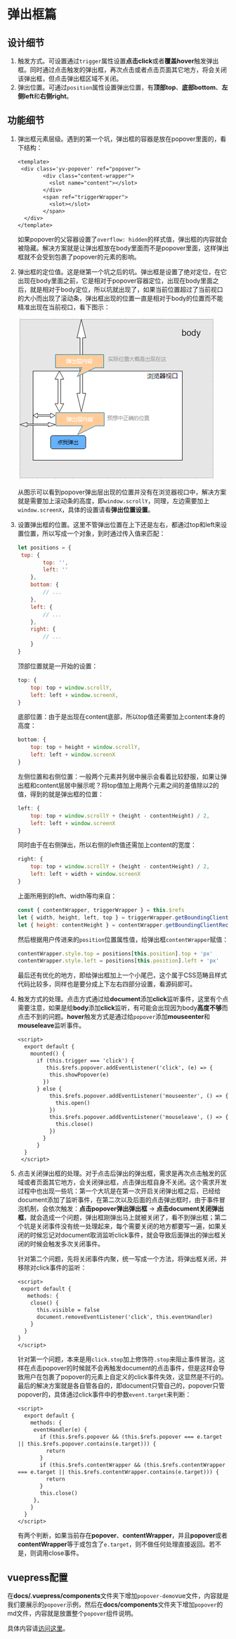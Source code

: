 # 弹出框篇

## 设计细节
1. 触发方式。可设置通过`trigger`属性设置**点击click**或者**覆盖hover**触发弹出框。同时通过点击触发的弹出框，再次点击或者点击页面其它地方，将会关闭该弹出框，但点击弹出框区域不关闭。
2. 弹出位置。可通过`position`属性设置弹出位置，有**顶部top**、**底部bottom**、**左侧left**和**右侧right**。

## 功能细节

1. 弹出框元素层级。遇到的第一个坑，弹出框的容器是放在popover里面的，看下结构：

   ```vue
   <template>
   	<div class='yv-popover' ref="popover">
           <div class="content-wrapper">
             <slot name="content"></slot>
           </div>
           <span ref="triggerWrapper">
             <slot></slot>
           </span>
     </div>
   </template>
   ```

   如果popover的父容器设置了`overflow: hidden`的样式值，弹出框的内容就会被隐藏。解决方案就是让弹出框放在body里面而不是popover里面，这样弹出框就不会受到包裹了popover的元素的影响。

2. 弹出框的定位值。这是继第一个坑之后的坑。弹出框是设置了绝对定位，在它出现在body里面之前，它是相对于popover容器定位，出现在body里面之后，就是相对于body定位，所以坑就出现了，如果当前位置超过了当前视口的大小而出现了滚动条，弹出框出现的位置一直是相对于body的位置而不能精准出现在当前视口，看下图示：

   ![](../public/images/popover1.png)

   从图示可以看到popover弹出层出现的位置并没有在浏览器视口中，解决方案就是需要加上滚动条的高度，即`window.scrollY`，同理，左边需要加上`window.screenX`，具体的设置请看**弹出位置设置**。

3. 设置弹出框的位置。这里不管弹出位置在上下还是左右，都通过top和left来设置位置，所以写成一个对象，到时通过传入值来匹配：

   ```javascript
   let positions = {
   	top: {
           top: '',
           left: ''
       },
       bottom: {
           // ...
       },
       left: {
           // ...
       },
       right: {
           // ...
       }
   }
   ```

   顶部位置就是一开始的设置：

   ```javascript
   top: {
       top: top + window.scrollY,
       left: left + window.screenX,
   }
   ```

   底部位置：由于是出现在content底部，所以top值还需要加上content本身的高度：

   ```javascript
   bottom: {
       top: top + height + window.scrollY,
       left: left + window.screenX
   }
   ```

   左侧位置和右侧位置：一般两个元素并列居中展示会看着比较舒服，如果让弹出框和content层居中展示呢？将top值加上用两个元素之间的差值除以2的值，得到的就是弹出框的位置：
   
   ```javascript
   left: {
       top: top + window.scrollY + (height - contentHeight) / 2,
       left: left + window.screenX
   }
   ```
   
   同时由于在右侧弹出，所以右侧的left值还需加上content的宽度：
   
   ```javascript
   right: {
       top: top + window.scrollY + (height - contentHeight) / 2,
       left: left + width + window.screenX
   }
   ```
   
   上面所用到的left、width等均来自：
   
   ```javascript
   const { contentWrapper, triggerWrapper } = this.$refs
   let { width, height, left, top } = triggerWrapper.getBoundingClientRect()
   let { height: contentHeight } = contentWrapper.getBoundingClientRect()
   ```
   
   然后根据用户传进来的`position`位置属性值，给弹出框`contentWrapper`赋值：
   
   ```javascript
   contentWrapper.style.top = positions[this.position].top + 'px'
   contentWrapper.style.left = positions[this.position].left + 'px'
   ```
   
   最后还有优化的地方，即给弹出框加上一个小尾巴，这个属于CSS范畴且样式代码比较多，同样也是要分成上下左右四部分设置，看源码即可。

4. 触发方式的处理。点击方式通过给**document**添加**click**监听事件，这里有个点需要注意，如果是给**body**添加**click**监听，有可能会出现因为body**高度不够**而点击不到的问题。**hover**触发方式是通过给`popover`添加**mouseenter**和**mouseleave**监听事件。

   ```vue
   <script>
     export default {
       mounted() {
         if (this.trigger === 'click') {
         	this.$refs.popover.addEventListener('click', (e) => {
             this.showPopover(e)
           })
         } else {
             this.$refs.popover.addEventListener('mouseenter', () => {
               this.open()
             })
             this.$refs.popover.addEventListener('mouseleave', () => {
               this.close()
             })
           }
         }
     }
    </script>
   ```

   

5. 点击关闭弹出框的处理。对于点击后弹出的弹出框，需求是再次点击触发的区域或者页面其它地方，会关闭弹出框，点击弹出框自身不关闭。这个需求开发过程中也出现一些坑：第一个大坑是在第一次开启关闭弹出框之后，已经给document添加了监听事件，在第二次以及后面的点击弹出框时，由于事件冒泡机制，会依次触发：**点击popover弹出弹出框** -> **点击document关闭弹出框**，就会造成一个问题，弹出框刚弹出马上就被关闭了，看不到弹出框；第二个坑是关闭事件没有统一处理起来，每个需要关闭的地方都要写一遍，如果关闭的时候忘记对document取消监听click事件，就会导致后面弹出的弹出框关闭的时候会触发多次关闭事件。

   针对第二个问题，先将关闭事件内聚，统一写成一个方法，将弹出框关闭，并移除对click事件的监听：

   ```vue
   <script>
    export default {
      methods: {
       close() {
         this.visible = false
         document.removeEventListener('click', this.eventHandler)
       } 
     }
   }
   </script>
   ```

   针对第一个问题，本来是用`click.stop`加上修饰符`.stop`来阻止事件冒泡，这样在点击popover的时候就不会再触发document的点击事件，但是这样会导致用户在包裹了popover的元素上自定义的click事件失效，这显然是不行的。最后的解决方案就是各自管各自的，即document只管自己的，popover只管popover的，具体通过click事件中的参数`event.target`来判断：
   
   ```vue
   <script>
     export default {
       methods: {
        eventHandler(e) {
          if (this.$refs.popover && (this.$refs.popover === e.target || this.$refs.popover.contains(e.target))) {
            return
          }
          if (this.$refs.contentWrapper && (this.$refs.contentWrapper === e.target || this.$refs.contentWrapper.contains(e.target))) {
            return
          }
          this.close()
        },
       }
     }
   </script>
   ```
   
   有两个判断，如果当前存在**popover**、**contentWrapper**，并且**popover**或者**contentWrapper**等于或包含了`e.target`，则不做任何处理直接返回。若不是，则调用close事件。

## vuepress配置

在**docs/.vuepress/components**文件夹下增加`popover-demo`vue文件，内容就是我们要展示的`popover`示例，然后在**docs/components**文件夹下增加`popover`的md文件，内容就是放置整个`popover`组件说明。

具体内容请[访问这里](https://ysom.github.io/yvue-ui/components/popover.html)。
